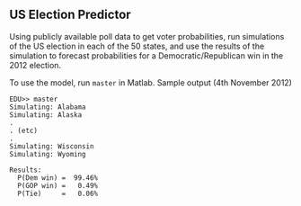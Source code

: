 ## US Election Predictor

Using publicly available poll data to get voter probabilities, run simulations of the US election in each of the 50 states, and use the results of the simulation to forecast probabilities for a Democratic/Republican win in the 2012 election.

To use the model, run `master` in Matlab. Sample output (4th November 2012)

    EDU>> master
    Simulating: Alabama
    Simulating: Alaska
    .
    . (etc)
    .
    Simulating: Wisconsin
    Simulating: Wyoming

    Results:
      P(Dem win) =  99.46%
      P(GOP win) =   0.49%
      P(Tie)     =   0.06%

